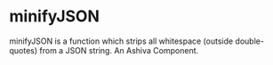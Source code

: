 # minifyJSON
minifyJSON is a function which strips all whitespace (outside double-quotes) from a JSON string. An Ashiva Component.
